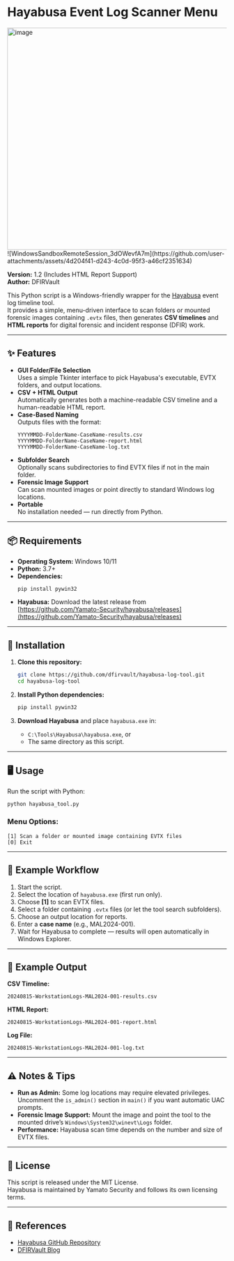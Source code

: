 # Hayabusa Event Log Scanner Menu

<img width="977" height="510" alt="image" src="https://github.com/user-attachments/assets/352a5f97-8325-4017-ae72-d8e1a8dda191" />
![WindowsSandboxRemoteSession_3dOWevfA7m](https://github.com/user-attachments/assets/4d204f41-d243-4c0d-95f3-a46cf2351634)


**Version:** 1.2 (Includes HTML Report Support)  
**Author:** DFIRVault

This Python script is a Windows-friendly wrapper for the [Hayabusa](https://github.com/Yamato-Security/hayabusa) event log timeline tool.  
It provides a simple, menu-driven interface to scan folders or mounted forensic images containing `.evtx` files, then generates **CSV timelines** and **HTML reports** for digital forensic and incident response (DFIR) work.

---

## ✨ Features

- **GUI Folder/File Selection**  
  Uses a simple Tkinter interface to pick Hayabusa's executable, EVTX folders, and output locations.
- **CSV + HTML Output**  
  Automatically generates both a machine-readable CSV timeline and a human-readable HTML report.
- **Case-Based Naming**  
  Outputs files with the format:
  ```
  YYYYMMDD-FolderName-CaseName-results.csv
  YYYYMMDD-FolderName-CaseName-report.html
  YYYYMMDD-FolderName-CaseName-log.txt
  ```
- **Subfolder Search**  
  Optionally scans subdirectories to find EVTX files if not in the main folder.
- **Forensic Image Support**  
  Can scan mounted images or point directly to standard Windows log locations.
- **Portable**  
  No installation needed — run directly from Python.

---

## 📦 Requirements

- **Operating System:** Windows 10/11  
- **Python:** 3.7+  
- **Dependencies:**
  ```bash
  pip install pywin32
  ```
- **Hayabusa:** Download the latest release from  
  [https://github.com/Yamato-Security/hayabusa/releases](https://github.com/Yamato-Security/hayabusa/releases)

---

## 🚀 Installation

1. **Clone this repository:**
   ```bash
   git clone https://github.com/dfirvault/hayabusa-log-tool.git
   cd hayabusa-log-tool
   ```

2. **Install Python dependencies:**
   ```bash
   pip install pywin32
   ```

3. **Download Hayabusa** and place `hayabusa.exe` in:
   - `C:\Tools\Hayabusa\hayabusa.exe`, or  
   - The same directory as this script.

---

## 🖥️ Usage

Run the script with Python:
```bash
python hayabusa_tool.py
```

### Menu Options:
```
[1] Scan a folder or mounted image containing EVTX files
[0] Exit
```

---

## 📂 Example Workflow

1. Start the script.
2. Select the location of `hayabusa.exe` (first run only).
3. Choose **[1]** to scan EVTX files.
4. Select a folder containing `.evtx` files (or let the tool search subfolders).
5. Choose an output location for reports.
6. Enter a **case name** (e.g., MAL2024-001).
7. Wait for Hayabusa to complete — results will open automatically in Windows Explorer.

---

## 📄 Example Output

**CSV Timeline:**  
```
20240815-WorkstationLogs-MAL2024-001-results.csv
```

**HTML Report:**  
```
20240815-WorkstationLogs-MAL2024-001-report.html
```

**Log File:**  
```
20240815-WorkstationLogs-MAL2024-001-log.txt
```

---

## ⚠️ Notes & Tips

- **Run as Admin:** Some log locations may require elevated privileges. Uncomment the `is_admin()` section in `main()` if you want automatic UAC prompts.
- **Forensic Image Support:** Mount the image and point the tool to the mounted drive’s `Windows\System32\winevt\Logs` folder.
- **Performance:** Hayabusa scan time depends on the number and size of EVTX files.

---

## 📜 License

This script is released under the MIT License.  
Hayabusa is maintained by Yamato Security and follows its own licensing terms.

---

## 🔗 References

- [Hayabusa GitHub Repository](https://github.com/Yamato-Security/hayabusa)
- [DFIRVault Blog](https://github.com/dfirvault)

